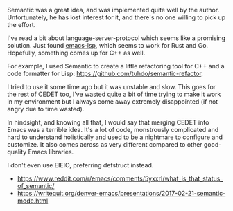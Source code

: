 Semantic was a great idea, and was implemented quite well by the author. Unfortunately, he has lost interest for it, and there's no one willing to pick up the effort.

I've read a bit about language-server-protocol which seems like a promising solution. Just found [emacs-lsp](https://github.com/emacs-lsp/lsp-mode), which seems to work for Rust and Go. Hopefully, something comes up for C++ as well.

For example, I used Semantic to create a little refactoring tool for C++ and a code formatter for Lisp: https://github.com/tuhdo/semantic-refactor.

I tried to use it some time ago but it was unstable and slow. This goes for the rest of CEDET too, I've wasted quite a bit of time trying to make it work in my environment but I always come away extremely disappointed (if not angry due to time wasted).

In hindsight, and knowing all that, I would say that merging CEDET into Emacs was a terrible idea. It's a lot of code, monstrously complicated and hard to understand holistically and used to be a nightmare to configure and customize. It also comes across as very different compared to other good-quality Emacs libraries.

I don't even use EIEIO, preferring defstruct instead.

- https://www.reddit.com/r/emacs/comments/5yxxrl/what_is_that_status_of_semantic/
- https://writequit.org/denver-emacs/presentations/2017-02-21-semantic-mode.html
